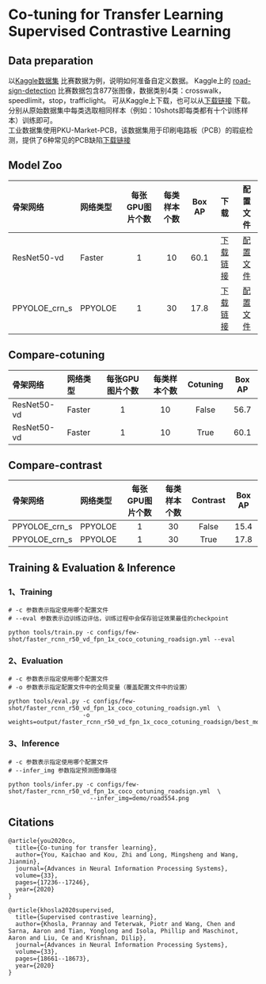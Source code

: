 # Co-tuning for Transfer Learning <br />Supervised Contrastive Learning

## Data preparation
以[Kaggle数据集](https://www.kaggle.com/andrewmvd/road-sign-detection) 比赛数据为例，说明如何准备自定义数据。
Kaggle上的 [road-sign-detection](https://www.kaggle.com/andrewmvd/road-sign-detection) 比赛数据包含877张图像，数据类别4类：crosswalk，speedlimit，stop，trafficlight。
可从Kaggle上下载，也可以从[下载链接](https://fsdet-dataset.bj.bcebos.com/roadsign_coco.tar.gz) 下载。
分别从原始数据集中每类选取相同样本（例如：10shots即每类都有十个训练样本）训练即可。<br />
工业数据集使用PKU-Market-PCB，该数据集用于印刷电路板（PCB）的瑕疵检测，提供了6种常见的PCB缺陷[下载链接](https://fsdet-dataset.bj.bcebos.com/pcb.tar.gz)


## Model Zoo
| 骨架网络             | 网络类型       | 每张GPU图片个数 | 每类样本个数 | Box AP |                           下载                          | 配置文件 |
| :------------------- | :------------- | :-----: | :------------: | :-----: | :-----------------------------------------------------: | :-----: |
| ResNet50-vd             | Faster         |    1    |     10     |  60.1  |  [下载链接](https://bj.bcebos.com/v1/paddledet/models/faster_rcnn_r50_vd_fpn_1x_coco.pdparams) | [配置文件](./faster_rcnn_r50_vd_fpn_1x_coco_cotuning_roadsign.yml) |
| PPYOLOE_crn_s             | PPYOLOE         |    1    |     30    |  17.8  | [下载链接](https://bj.bcebos.com/v1/paddledet/models/ppyoloe_plus_crn_s_80e_contrast_pcb.pdparams) |[配置文件](./ppyoloe_plus_crn_s_80e_contrast_pcb.yml) |

## Compare-cotuning
| 骨架网络             | 网络类型       | 每张GPU图片个数 |每类样本个数 | Cotuning |  Box AP  |
| :------------------- | :------------- | :-----: | :-----: | :------------: | :-----: |
| ResNet50-vd             | Faster         |    1    |     10     |  False  |  56.7  |
| ResNet50-vd             | Faster         |    1    |     10     |  True  |  60.1 |

## Compare-contrast
| 骨架网络             | 网络类型       | 每张GPU图片个数 | 每类样本个数 | Contrast |  Box AP  |
| :------------------- | :------------- | :-----: | :-----: | :------------: | :-----: |
| PPYOLOE_crn_s             | PPYOLOE         |    1    |     30    |  False  |  15.4  |
| PPYOLOE_crn_s             | PPYOLOE         |    1    |     30     |  True  |  17.8 |

## Training & Evaluation & Inference
### 1、Training

```
# -c 参数表示指定使用哪个配置文件
# --eval 参数表示边训练边评估，训练过程中会保存验证效果最佳的checkpoint

python tools/train.py -c configs/few-shot/faster_rcnn_r50_vd_fpn_1x_coco_cotuning_roadsign.yml --eval
```
### 2、Evaluation
```
# -c 参数表示指定使用哪个配置文件
# -o 参数表示指定配置文件中的全局变量（覆盖配置文件中的设置）

python tools/eval.py -c configs/few-shot/faster_rcnn_r50_vd_fpn_1x_coco_cotuning_roadsign.yml  \ 
                     -o weights=output/faster_rcnn_r50_vd_fpn_1x_coco_cotuning_roadsign/best_model
```


### 3、Inference
```
# -c 参数表示指定使用哪个配置文件
# --infer_img 参数指定预测图像路径

python tools/infer.py -c configs/few-shot/faster_rcnn_r50_vd_fpn_1x_coco_cotuning_roadsign.yml  \
                       --infer_img=demo/road554.png
```

## Citations
```
@article{you2020co,
  title={Co-tuning for transfer learning},
  author={You, Kaichao and Kou, Zhi and Long, Mingsheng and Wang, Jianmin},
  journal={Advances in Neural Information Processing Systems},
  volume={33},
  pages={17236--17246},
  year={2020}
}

@article{khosla2020supervised,
  title={Supervised contrastive learning},
  author={Khosla, Prannay and Teterwak, Piotr and Wang, Chen and Sarna, Aaron and Tian, Yonglong and Isola, Phillip and Maschinot, Aaron and Liu, Ce and Krishnan, Dilip},
  journal={Advances in Neural Information Processing Systems},
  volume={33},
  pages={18661--18673},
  year={2020}
}
```